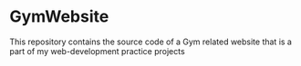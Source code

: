 # GymWebsite
This repository contains the source code of a Gym related website that is a part of my web-development practice projects
